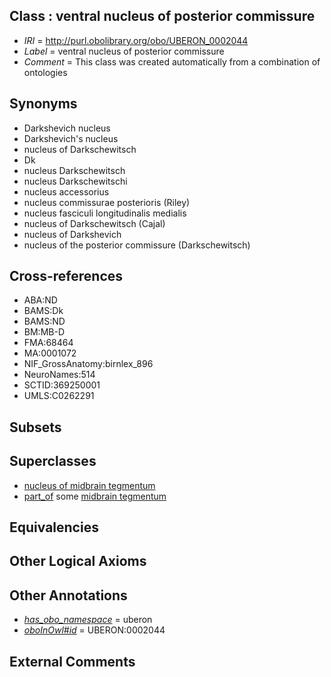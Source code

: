 
## Class : ventral nucleus of posterior commissure

 * *IRI* = http://purl.obolibrary.org/obo/UBERON_0002044
 * *Label* = ventral nucleus of posterior commissure
 * *Comment* = This class was created automatically from a combination of ontologies

## Synonyms

 * Darkshevich nucleus
 * Darkshevich's nucleus
 * nucleus of Darkschewitsch
 * Dk
 * nucleus Darkschewitsch
 * nucleus Darkschewitschi
 * nucleus accessorius
 * nucleus commissurae posterioris (Riley)
 * nucleus fasciculi longitudinalis medialis
 * nucleus of Darkschewitsch (Cajal)
 * nucleus of Darkshevich
 * nucleus of the posterior commissure (Darkschewitsch)

## Cross-references

 * ABA:ND
 * BAMS:Dk
 * BAMS:ND
 * BM:MB-D
 * FMA:68464
 * MA:0001072
 * NIF_GrossAnatomy:birnlex_896
 * NeuroNames:514
 * SCTID:369250001
 * UMLS:C0262291

## Subsets


## Superclasses

 * [nucleus of midbrain tegmentum](../../UBERON/14/UBERON_0007414.md)
 * [part_of](../../BFO/50/BFO_0000050.md) some [midbrain tegmentum](../../UBERON/43/UBERON_0001943.md)

## Equivalencies


## Other Logical Axioms


## Other Annotations

 * *[has_obo_namespace](../../ce/oboInOwl#hasOBONamespace.md)* = uberon
 * *[oboInOwl#id](../../id/oboInOwl#id.md)* = UBERON:0002044

## External Comments

